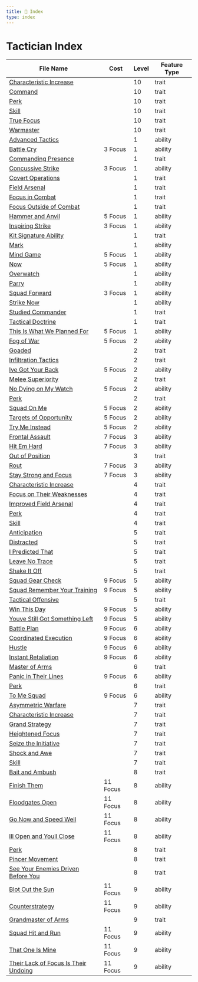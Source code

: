 ```yaml
---
title: 📑 Index
type: index
---
```


# Tactician Index

| File Name                                                                                                        | Cost     | Level | Feature Type |
| ---------------------------------------------------------------------------------------------------------------- | -------- | ----- | ------------ |
| [Characteristic Increase](../10th-Level%20Features/Characteristic%20Increase)                                    |          | 10    | trait        |
| [Command](../10th-Level%20Features/Command)                                                                      |          | 10    | trait        |
| [Perk](../10th-Level%20Features/Perk)                                                                            |          | 10    | trait        |
| [Skill](../10th-Level%20Features/Skill)                                                                          |          | 10    | trait        |
| [True Focus](../10th-Level%20Features/True%20Focus)                                                              |          | 10    | trait        |
| [Warmaster](../10th-Level%20Features/Warmaster)                                                                  |          | 10    | trait        |
| [Advanced Tactics](../1st-Level%20Features/Advanced%20Tactics)                                                   |          | 1     | ability      |
| [Battle Cry](../1st-Level%20Features/Battle%20Cry)                                                               | 3 Focus  | 1     | ability      |
| [Commanding Presence](../1st-Level%20Features/Commanding%20Presence)                                             |          | 1     | trait        |
| [Concussive Strike](../1st-Level%20Features/Concussive%20Strike)                                                 | 3 Focus  | 1     | ability      |
| [Covert Operations](../1st-Level%20Features/Covert%20Operations)                                                 |          | 1     | trait        |
| [Field Arsenal](../1st-Level%20Features/Field%20Arsenal)                                                         |          | 1     | trait        |
| [Focus in Combat](../1st-Level%20Features/Focus%20in%20Combat)                                                   |          | 1     | trait        |
| [Focus Outside of Combat](../1st-Level%20Features/Focus%20Outside%20of%20Combat)                                 |          | 1     | trait        |
| [Hammer and Anvil](../1st-Level%20Features/Hammer%20and%20Anvil)                                                 | 5 Focus  | 1     | ability      |
| [Inspiring Strike](../1st-Level%20Features/Inspiring%20Strike)                                                   | 3 Focus  | 1     | ability      |
| [Kit Signature Ability](../1st-Level%20Features/Kit%20Signature%20Ability)                                       |          | 1     | trait        |
| [Mark](../1st-Level%20Features/Mark)                                                                             |          | 1     | ability      |
| [Mind Game](../1st-Level%20Features/Mind%20Game)                                                                 | 5 Focus  | 1     | ability      |
| [Now](../1st-Level%20Features/Now)                                                                               | 5 Focus  | 1     | ability      |
| [Overwatch](../1st-Level%20Features/Overwatch)                                                                   |          | 1     | ability      |
| [Parry](../1st-Level%20Features/Parry)                                                                           |          | 1     | ability      |
| [Squad Forward](../1st-Level%20Features/Squad%20Forward)                                                         | 3 Focus  | 1     | ability      |
| [Strike Now](../1st-Level%20Features/Strike%20Now)                                                               |          | 1     | ability      |
| [Studied Commander](../1st-Level%20Features/Studied%20Commander)                                                 |          | 1     | trait        |
| [Tactical Doctrine](../1st-Level%20Features/Tactical%20Doctrine)                                                 |          | 1     | trait        |
| [This Is What We Planned For](../1st-Level%20Features/This%20Is%20What%20We%20Planned%20For)                     | 5 Focus  | 1     | ability      |
| [Fog of War](../2nd-Level%20Features/Fog%20of%20War)                                                             | 5 Focus  | 2     | ability      |
| [Goaded](../2nd-Level%20Features/Goaded)                                                                         |          | 2     | trait        |
| [Infiltration Tactics](../2nd-Level%20Features/Infiltration%20Tactics)                                           |          | 2     | trait        |
| [Ive Got Your Back](../2nd-Level%20Features/Ive%20Got%20Your%20Back)                                             | 5 Focus  | 2     | ability      |
| [Melee Superiority](../2nd-Level%20Features/Melee%20Superiority)                                                 |          | 2     | trait        |
| [No Dying on My Watch](../2nd-Level%20Features/No%20Dying%20on%20My%20Watch)                                     | 5 Focus  | 2     | ability      |
| [Perk](../2nd-Level%20Features/Perk)                                                                             |          | 2     | trait        |
| [Squad On Me](../2nd-Level%20Features/Squad%20On%20Me)                                                           | 5 Focus  | 2     | ability      |
| [Targets of Opportunity](../2nd-Level%20Features/Targets%20of%20Opportunity)                                     | 5 Focus  | 2     | ability      |
| [Try Me Instead](../2nd-Level%20Features/Try%20Me%20Instead)                                                     | 5 Focus  | 2     | ability      |
| [Frontal Assault](../3rd-Level%20Features/Frontal%20Assault)                                                     | 7 Focus  | 3     | ability      |
| [Hit Em Hard](../3rd-Level%20Features/Hit%20Em%20Hard)                                                           | 7 Focus  | 3     | ability      |
| [Out of Position](../3rd-Level%20Features/Out%20of%20Position)                                                   |          | 3     | trait        |
| [Rout](../3rd-Level%20Features/Rout)                                                                             | 7 Focus  | 3     | ability      |
| [Stay Strong and Focus](../3rd-Level%20Features/Stay%20Strong%20and%20Focus)                                     | 7 Focus  | 3     | ability      |
| [Characteristic Increase](../4th-Level%20Features/Characteristic%20Increase)                                     |          | 4     | trait        |
| [Focus on Their Weaknesses](../4th-Level%20Features/Focus%20on%20Their%20Weaknesses)                             |          | 4     | trait        |
| [Improved Field Arsenal](../4th-Level%20Features/Improved%20Field%20Arsenal)                                     |          | 4     | trait        |
| [Perk](../4th-Level%20Features/Perk)                                                                             |          | 4     | trait        |
| [Skill](../4th-Level%20Features/Skill)                                                                           |          | 4     | trait        |
| [Anticipation](../5th-Level%20Features/Anticipation)                                                             |          | 5     | trait        |
| [Distracted](../5th-Level%20Features/Distracted)                                                                 |          | 5     | trait        |
| [I Predicted That](../5th-Level%20Features/I%20Predicted%20That)                                                 |          | 5     | trait        |
| [Leave No Trace](../5th-Level%20Features/Leave%20No%20Trace)                                                     |          | 5     | trait        |
| [Shake It Off](../5th-Level%20Features/Shake%20It%20Off)                                                         |          | 5     | trait        |
| [Squad Gear Check](../5th-Level%20Features/Squad%20Gear%20Check)                                                 | 9 Focus  | 5     | ability      |
| [Squad Remember Your Training](../5th-Level%20Features/Squad%20Remember%20Your%20Training)                       | 9 Focus  | 5     | ability      |
| [Tactical Offensive](../5th-Level%20Features/Tactical%20Offensive)                                               |          | 5     | trait        |
| [Win This Day](../5th-Level%20Features/Win%20This%20Day)                                                         | 9 Focus  | 5     | ability      |
| [Youve Still Got Something Left](../5th-Level%20Features/Youve%20Still%20Got%20Something%20Left)                 | 9 Focus  | 5     | ability      |
| [Battle Plan](../6th-Level%20Features/Battle%20Plan)                                                             | 9 Focus  | 6     | ability      |
| [Coordinated Execution](../6th-Level%20Features/Coordinated%20Execution)                                         | 9 Focus  | 6     | ability      |
| [Hustle](../6th-Level%20Features/Hustle)                                                                         | 9 Focus  | 6     | ability      |
| [Instant Retaliation](../6th-Level%20Features/Instant%20Retaliation)                                             | 9 Focus  | 6     | ability      |
| [Master of Arms](../6th-Level%20Features/Master%20of%20Arms)                                                     |          | 6     | trait        |
| [Panic in Their Lines](../6th-Level%20Features/Panic%20in%20Their%20Lines)                                       | 9 Focus  | 6     | ability      |
| [Perk](../6th-Level%20Features/Perk)                                                                             |          | 6     | trait        |
| [To Me Squad](../6th-Level%20Features/To%20Me%20Squad)                                                           | 9 Focus  | 6     | ability      |
| [Asymmetric Warfare](../7th-Level%20Features/Asymmetric%20Warfare)                                               |          | 7     | trait        |
| [Characteristic Increase](../7th-Level%20Features/Characteristic%20Increase)                                     |          | 7     | trait        |
| [Grand Strategy](../7th-Level%20Features/Grand%20Strategy)                                                       |          | 7     | trait        |
| [Heightened Focus](../7th-Level%20Features/Heightened%20Focus)                                                   |          | 7     | trait        |
| [Seize the Initiative](../7th-Level%20Features/Seize%20the%20Initiative)                                         |          | 7     | trait        |
| [Shock and Awe](../7th-Level%20Features/Shock%20and%20Awe)                                                       |          | 7     | trait        |
| [Skill](../7th-Level%20Features/Skill)                                                                           |          | 7     | trait        |
| [Bait and Ambush](../8th-Level%20Features/Bait%20and%20Ambush)                                                   |          | 8     | trait        |
| [Finish Them](../8th-Level%20Features/Finish%20Them)                                                             | 11 Focus | 8     | ability      |
| [Floodgates Open](../8th-Level%20Features/Floodgates%20Open)                                                     | 11 Focus | 8     | ability      |
| [Go Now and Speed Well](../8th-Level%20Features/Go%20Now%20and%20Speed%20Well)                                   | 11 Focus | 8     | ability      |
| [Ill Open and Youll Close](../8th-Level%20Features/Ill%20Open%20and%20Youll%20Close)                             | 11 Focus | 8     | ability      |
| [Perk](../8th-Level%20Features/Perk)                                                                             |          | 8     | trait        |
| [Pincer Movement](../8th-Level%20Features/Pincer%20Movement)                                                     |          | 8     | trait        |
| [See Your Enemies Driven Before You](../8th-Level%20Features/See%20Your%20Enemies%20Driven%20Before%20You)       |          | 8     | trait        |
| [Blot Out the Sun](../9th-Level%20Features/Blot%20Out%20the%20Sun)                                               | 11 Focus | 9     | ability      |
| [Counterstrategy](../9th-Level%20Features/Counterstrategy)                                                       | 11 Focus | 9     | ability      |
| [Grandmaster of Arms](../9th-Level%20Features/Grandmaster%20of%20Arms)                                           |          | 9     | trait        |
| [Squad Hit and Run](../9th-Level%20Features/Squad%20Hit%20and%20Run)                                             | 11 Focus | 9     | ability      |
| [That One Is Mine](../9th-Level%20Features/That%20One%20Is%20Mine)                                               | 11 Focus | 9     | ability      |
| [Their Lack of Focus Is Their Undoing](../9th-Level%20Features/Their%20Lack%20of%20Focus%20Is%20Their%20Undoing) | 11 Focus | 9     | ability      |
